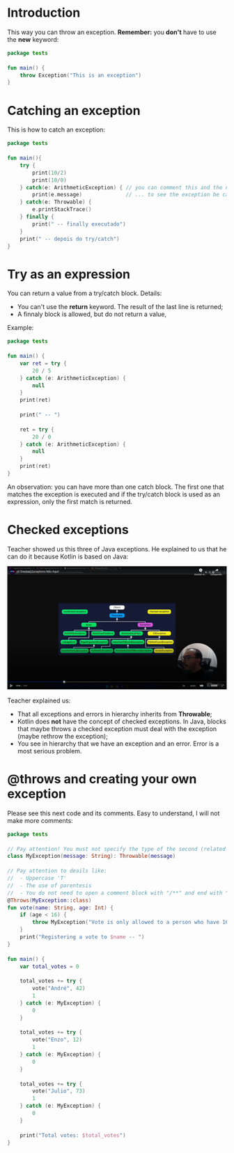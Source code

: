 # Introduction

This way you can throw an exception. **Remember:** you **don't** have to use the **new** keyword:

```kotlin
package tests

fun main() {
    throw Exception("This is an exception")
}
```


# Catching an exception

This is how to catch an exception:

```kotlin
package tests

fun main(){
    try {
        print(10/2)
        print(10/0)        
    } catch(e: ArithmeticException) { // you can comment this and the next line ...
        print(e.message)              // ... to see the exception be caugth by the catch block
    } catch(e: Throwable) {
        e.printStackTrace()
    } finally {
        print(" -- finally executado")
    }
    print(" -- depois do try/catch")
}
```


# Try as an expression

You can return a value from a try/catch block. Details:
- You can't use the **return** keyword. The result of the last line is returned;
- A finnaly block is allowed, but do not return a value,

Example:

```kotlin
package tests

fun main() {
    var ret = try {
        20 / 5
    } catch (e: ArithmeticException) {
        null
    }
    print(ret)

    print(" -- ")

    ret = try {
        20 / 0
    } catch (e: ArithmeticException) {
        null
    }
    print(ret)
}
```

An observation: you can have more than one catch block. The first one that matches the exception is executed and if the try/catch block is used as an expression, only the first match is returned.



# Checked exceptions

Teacher showed us this three of Java exceptions. He explained to us that he can do it because Kotlin is based on Java:

![exception hieararchy](images/exception-hierarchy.png)

Teacher explained us:

- That all exceptions and errors in hierarchy inherits from **Throwable**;
- Kotlin does **not** have the concept of checked exceptions. In Java, blocks that maybe throws a checked exception must deal with the exception (maybe rethrow the exception);
- You see in hierarchy that we have an exception and an error. Error is a most serious problem.


# @throws and creating your own exception

Please see this next code and its comments. Easy to understand, I will not make more comments:

```kotlin
package tests

// Pay attention! You must not specify the type of the second (related to Throwable) message
class MyException(message: String): Throwable(message)

// Pay attention to deails like:
//  - Uppercase 'T'
//  - The use of parentesis
//  - You do not need to open a comment block with "/**" and end with "*/"
@Throws(MyException::class)
fun vote(name: String, age: Int) {
    if (age < 16) {
        throw MyException("Vote is only allowed to a person who have 16 years or more")
    }
    print("Registering a vote to $name -- ")
}

fun main() {
    var total_votes = 0

    total_votes += try {
        vote("André", 42)
        1
    } catch (e: MyException) {
        0
    }

    total_votes += try {
        vote("Enzo", 12)       
        1
    } catch (e: MyException) {
        0
    }

    total_votes += try {
        vote("Julio", 73)
        1
    } catch (e: MyException) {
        0
    }

    print("Total votes: $total_votes")
}
```